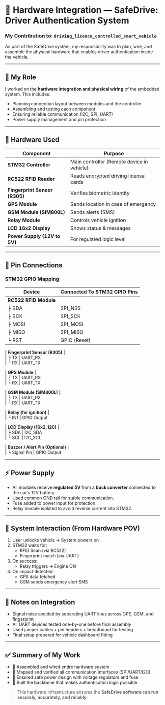 # 🔧 Hardware Integration — SafeDrive: Driver Authentication System
### My Contribution to: `driving_licence_controlled_smart_vehicle`

As part of the SafeDrive system, my responsibility was to plan, wire, and assemble the physical hardware that enables driver authentication inside the vehicle.

---

## 🧰 My Role

I worked on the **hardware integration and physical wiring** of the embedded system. This includes:

- Planning connection layout between modules and the controller
- Assembling and testing each component
- Ensuring reliable communication (I2C, SPI, UART)
- Power supply management and pin protection

---

## 🔌 Hardware Used

| Component            | Purpose                                      |
|----------------------|----------------------------------------------|
| **STM32 Controller** | Main controller (Remote device in vehicle)   |
| **RC522 RFID Reader**| Reads encrypted driving license cards        |
| **Fingerprint Sensor (R305)** | Verifies biometric identity         |
| **GPS Module**       | Sends location in case of emergency          |
| **GSM Module (SIM800L)** | Sends alerts (SMS)                        |
| **Relay Module**     | Controls vehicle ignition                    |
| **LCD 16x2 Display** | Shows status & messages                      |
| **Power Supply (12V to 5V)** | For regulated logic level            |

---

## 🔗 Pin Connections

### STM32 GPIO Mapping

| Device              | Connected To STM32 GPIO Pins                 |
|---------------------|----------------------------------------------|
| **RC522 RFID Module** |  
| ├ SDA               | SPI_NSS  
| ├ SCK               | SPI_SCK  
| ├ MOSI              | SPI_MOSI  
| ├ MISO              | SPI_MISO  
| └ RST               | GPIO (Reset)  

| **Fingerprint Sensor (R305)** |  
| ├ TX                | UART_RX  
| └ RX                | UART_TX  

| **GPS Module** |  
| ├ TX                | UART_RX  
| └ RX                | UART_TX  

| **GSM Module (SIM800L)** |  
| ├ TX                | UART_RX  
| └ RX                | UART_TX  

| **Relay (for ignition)** |  
| └ IN1               | GPIO Output  

| **LCD Display (16x2, I2C)** |  
| ├ SDA               | I2C_SDA  
| └ SCL               | I2C_SCL  

| **Buzzer / Alert Pin (Optional)** |  
| └ Signal Pin        | GPIO Output  

---

## ⚡ Power Supply

- All modules receive **regulated 5V** from a **buck converter** connected to the car's 12V battery.
- Used common GND rail for stable communication.
- Fuse added to power input for protection.
- Relay module isolated to avoid reverse current into STM32.

---

## 🔄 System Interaction (From Hardware POV)

1. User unlocks vehicle → System powers on
2. STM32 waits for:
   - RFID Scan (via RC522)
   - Fingerprint match (via UART)
3. On success:
   - Relay triggers → Engine ON
4. On impact detected:
   - GPS data fetched
   - GSM sends emergency alert SMS

---

## 🧠 Notes on Integration

- Signal noise avoided by separating UART lines across GPS, GSM, and fingerprint
- All UART devices tested one-by-one before final assembly
- Used jumper cables + pin headers + breadboard for testing
- Final setup prepared for vehicle dashboard fitting

---

## ✅ Summary of My Work

- 📌 Assembled and wired entire hardware system
- 📌 Mapped and verified all communication interfaces (SPI/UART/I2C)
- 📌 Ensured safe power design with voltage regulators and fuse
- 📌 Built the backbone that makes authentication logic possible

> This hardware infrastructure ensures the **SafeDrive software can run securely, accurately, and reliably**.
